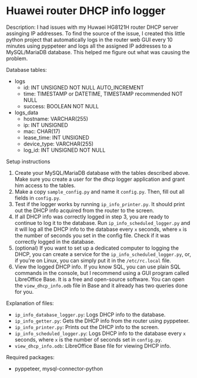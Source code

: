 # Huawei router DHCP info logger

Description:
I had issues with my Huwaei HG8121H	router DHCP server assinging IP addresses. 
To find the source of the issue, I created this little python project that 
automatically logs in the router web GUI every 10 minutes using pyppeteer and 
logs all the assigned IP addresses to a MySQL/MariaDB database. This helped me 
figure out what was causing the problem.

Database tables:
- logs
  - id: INT UNSIGNED NOT NULL AUTO_INCREMENT
  - time: TIMESTAMP or DATETIME, TIMESTAMP recommended NOT NULL
  - success: BOOLEAN NOT NULL
- logs_data
  - hostname: VARCHAR(255)
  - ip: INT UNSIGNED
  - mac: CHAR(17)
  - lease_time: INT UNSIGNED
  - device_type: VARCHAR(255)
  - log_id: INT UNSIGNED NOT NULL

Setup instructions
1. Create your MySQL/MariaDB database with the tables described above. Make 
   sure you create a user for the dhcp logger application and grant him access 
   to the tables.
2. Make a copy `sample_config.py` and name it `config.py`. Then, fill out all 
   fields in `config.py`.
3. Test if the logger works by running `ip_info_printer.py`. It should print 
   out the DHCP info acquired from the router to the screen.
4. If all DHCP info was correctly logged in step 3, you are ready to continue 
   to log it to the database. Run `ip_info_scheduled_logger.py` and it will
   log all the DHCP info to the database every `x` seconds, where `x` is the 
   number of seconds you set in the config file. Check if it was correctly 
   logged in the database.
5. (optional) If you want to set up a dedicated computer to logging the DHCP, 
   you can create a service for the `ip_info_scheduled_logger.py`, or, if 
   you're on Linux, you can simply put it in the `/etc/rc.local` file.
6. View the logged DHCP info. If you know SQL, you can use plain SQL commands 
   in the console, but I recommend using a GUI program called LibreOffice 
   Base. It is a free and open-source software. You can open the 
   `view_dhcp_info.odb` file in Base and it already has two queries done 
   for you.
   
Explanation of files:
- `ip_info_database_logger.py`: Logs DHCP info to the database.
- `ip_info_getter.py`: Gets the DHCP info from the router using 
   pyppeteer.
- `ip_info_printer.py`: Prints out the DHCP info to the screen.
- `ip_info_scheduled_logger.py`: Logs DHCP info to the database every `x` 
   seconds, where `x` is the number of seconds set in `config.py`.
- `view_dhcp_info.odb`: LibreOffice Base file for viewing DHCP info.

Required packages:
- pyppeteer, mysql-connector-python
